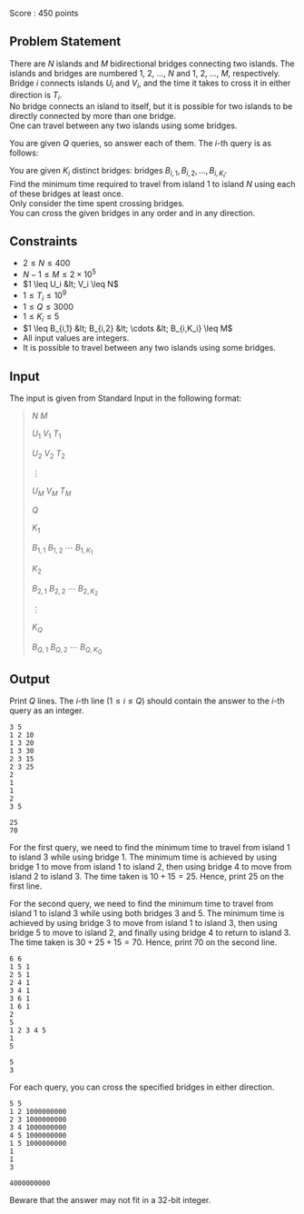 Score : $450$ points

## Problem Statement

There are $N$ islands and $M$ bidirectional bridges connecting two islands. The islands and bridges are numbered $1$, $2$, $\ldots$, $N$ and $1$, $2$, $\ldots$, $M$, respectively.<br>
Bridge $i$ connects islands $U_i$ and $V_i$, and the time it takes to cross it in either direction is $T_i$.<br>
No bridge connects an island to itself, but it is possible for two islands to be directly connected by more than one bridge.<br>
One can travel between any two islands using some bridges.

You are given $Q$ queries, so answer each of them. The $i$-th query is as follows:

You are given $K_i$ distinct bridges: bridges $B_{i,1}, B_{i,2}, \ldots, B_{i,K_i}$.<br>
Find the minimum time required to travel from island $1$ to island $N$ using each of these bridges at least once.<br>
Only consider the time spent crossing bridges.<br>
You can cross the given bridges in any order and in any direction.

## Constraints

- $2 \leq N \leq 400$
- $N-1 \leq M \leq 2 \times 10^5$
- $1 \leq U_i &lt; V_i \leq N$
- $1 \leq T_i \leq 10^9$
- $1 \leq Q \leq 3000$
- $1 \leq K_i \leq 5$
- $1 \leq B_{i,1} &lt; B_{i,2} &lt; \cdots &lt; B_{i,K_i} \leq M$
- All input values are integers.
- It is possible to travel between any two islands using some bridges.

## Input

The input is given from Standard Input in the following format:

> $N$ $M$
> 
> $U_1$ $V_1$ $T_1$
> 
> $U_2$ $V_2$ $T_2$
> 
> $\vdots$
> 
> $U_M$ $V_M$ $T_M$
> 
> $Q$
> 
> $K_1$
> 
> $B_{1,1}$ $B_{1,2}$ $\cdots$ $B_{1,{K_1}}$
> 
> $K_2$
> 
> $B_{2,1}$ $B_{2,2}$ $\cdots$ $B_{2,{K_2}}$
> 
> $\vdots$
> 
> $K_Q$
> 
> $B_{Q,1}$ $B_{Q,2}$ $\cdots$ $B_{Q,{K_Q}}$

## Output

Print $Q$ lines. The $i$-th line ($1 \leq i \leq Q$) should contain the answer to the $i$-th query as an integer.

```input1
3 5
1 2 10
1 3 20
1 3 30
2 3 15
2 3 25
2
1
1
2
3 5
```

```output1
25
70
```

For the first query, we need to find the minimum time to travel from island $1$ to island $3$ while using bridge $1$.
The minimum time is achieved by using bridge $1$ to move from island $1$ to island $2$, then using bridge $4$ to move from island $2$ to island $3$. The time taken is $10 + 15 = 25$.
Hence, print $25$ on the first line.

For the second query, we need to find the minimum time to travel from island $1$ to island $3$ while using both bridges $3$ and $5$.
The minimum time is achieved by using bridge $3$ to move from island $1$ to island $3$, then using bridge $5$ to move to island $2$, and finally using bridge $4$ to return to island $3$. The time taken is $30 + 25 + 15 = 70$.
Hence, print $70$ on the second line.

```input2
6 6
1 5 1
2 5 1
2 4 1
3 4 1
3 6 1
1 6 1
2
5
1 2 3 4 5
1
5
```

```output2
5
3
```

For each query, you can cross the specified bridges in either direction.

```input3
5 5
1 2 1000000000
2 3 1000000000
3 4 1000000000
4 5 1000000000
1 5 1000000000
1
1
3
```

```output3
4000000000
```

Beware that the answer may not fit in a $32$-bit integer.